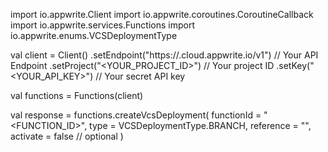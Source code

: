 import io.appwrite.Client
import io.appwrite.coroutines.CoroutineCallback
import io.appwrite.services.Functions
import io.appwrite.enums.VCSDeploymentType

val client = Client()
    .setEndpoint("https://<REGION>.cloud.appwrite.io/v1") // Your API Endpoint
    .setProject("<YOUR_PROJECT_ID>") // Your project ID
    .setKey("<YOUR_API_KEY>") // Your secret API key

val functions = Functions(client)

val response = functions.createVcsDeployment(
    functionId = "<FUNCTION_ID>",
    type =  VCSDeploymentType.BRANCH,
    reference = "<REFERENCE>",
    activate = false // optional
)
